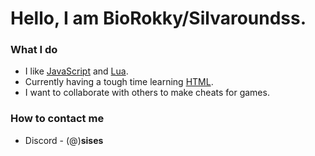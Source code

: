 # Hello, I am BioRokky/Silvaroundss.

### What I do
- I like [JavaScript](https://wikipedia.org/wiki/JavaScript) and [Lua](https://wikipedia.org/wiki/Lua_(programming_language)).
- Currently having a tough time learning [HTML](https://wikipedia.org/wiki/HTML).
- I want to collaborate with others to make cheats for games.
### How to contact me
- Discord - (@)**sises**